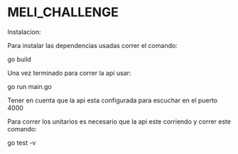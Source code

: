 # MELI_CHALLENGE

Instalacion: 

Para instalar las dependencias usadas correr el comando:

go build 

Una vez terminado para correr la api usar:

go run main.go

Tener en cuenta que la api esta configurada para escuchar en el puerto 4000

Para correr los unitarios es necesario que la api este corriendo y correr este comando:

go test -v



